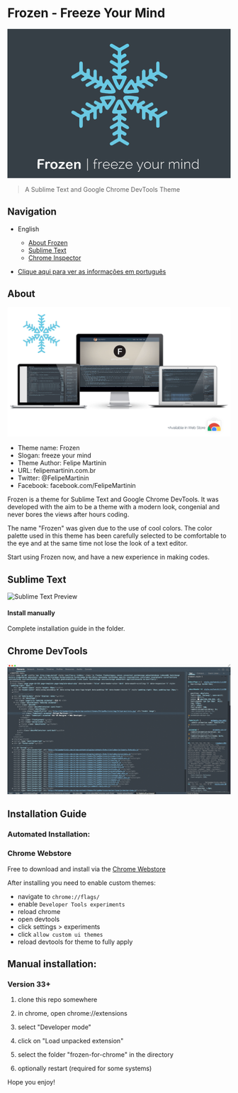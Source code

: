 # Frozen - Freeze Your Mind

![Frozen](https://raw.githubusercontent.com/FelipeMartinin/frozen/master/Frozen-Logo.png)

> A Sublime Text and Google Chrome DevTools Theme

## Navigation

* English
  * [About Frozen](#about)
  * [Sublime Text](#sublime-text)
  * [Chrome Inspector](#chrome-devtools)

* [Clique aqui para ver as informações em português](http://felipemartinin.com.br/portfolio/frozen/)

## About

![Frozen Screen](https://raw.githubusercontent.com/FelipeMartinin/frozen/master/frozen-screen.png)

* Theme name: Frozen
* Slogan: freeze your mind
* Theme Author: Felipe Martinin
* URL: felipemartinin.com.br
* Twitter: @FelipeMartinin
* Facebook: facebook.com/FelipeMartinin

Frozen is a theme for Sublime Text and Google Chrome DevTools. It was developed with the aim to be a theme with a modern look, congenial and never bores the views after hours coding.

The name "Frozen" was given due to the use of cool colors. The color palette used in this theme has been carefully selected to be comfortable to the eye and at the same time not lose the look of a text editor.

Start using Frozen now, and have a new experience in making codes.


## Sublime Text

![Sublime Text Preview](https://raw2.github.com/FelipeMartinin/frozen/master/frozen-for-sublime-text/screen/sublime-screen.png)

#### Install manually

Complete installation guide in the folder.

## Chrome DevTools
![Chrome Preview](https://raw.githubusercontent.com/FelipeMartinin/frozen/master/chrome-screen.png)


## Installation Guide

### Automated Installation:

### Chrome Webstore

Free to download and install via the [Chrome Webstore](https://chrome.google.com/webstore/detail/frozen-devtools-theme/gbaddinigglahkekcppiongkmgmpahml)

After installing you need to enable custom themes:
- navigate to `chrome://flags/`
- enable `Developer Tools experiments`
- reload chrome
- open devtools
- click settings > experiments
- click `allow custom ui themes`
- reload devtools for theme to fully apply

## Manual installation:

### Version 33+

1. clone this repo somewhere

2. in chrome, open chrome://extensions

3. select "Developer mode"

4. click on "Load unpacked extension"

5. select the folder "frozen-for-chrome" in the directory

6. optionally restart (required for some systems)




Hope you enjoy!
